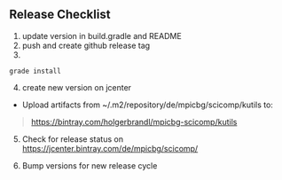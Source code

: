 ## Release Checklist

1. update version in build.gradle and README
2. push and create github release tag
3. 
```
grade install
```
4. create new version on jcenter

* Upload artifacts from ~/.m2/repository/de/mpicbg/scicomp/kutils to:
> https://bintray.com/holgerbrandl/mpicbg-scicomp/kutils

5. Check for release status on
https://jcenter.bintray.com/de/mpicbg/scicomp/

6. Bump versions for new release cycle